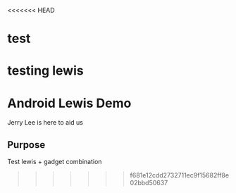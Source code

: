 <<<<<<< HEAD
# test
testing lewis
=======
# Android Lewis Demo

Jerry Lee is here to aid us

## Purpose

Test lewis + gadget combination

>>>>>>> f681e12cdd2732711ec9f15682ff8e02bbd50637
